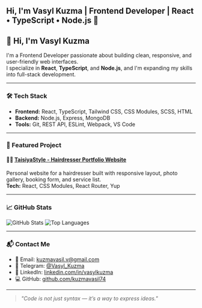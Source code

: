 
## Hi, I'm Vasyl Kuzma | Frontend Developer | React • TypeScript • Node.js 👋

## 👋 Hi, I'm Vasyl Kuzma

I'm a Frontend Developer passionate about building clean, responsive, and user-friendly web interfaces.  
I specialize in **React**, **TypeScript**, and **Node.js**, and I'm expanding my skills into full-stack development.

---

### 🛠 Tech Stack

- **Frontend:** React, TypeScript, Tailwind CSS, CSS Modules, SCSS, HTML
- **Backend:** Node.js, Express, MongoDB
- **Tools:** Git, REST API, ESLint, Webpack, VS Code

---

### 🚀 Featured Project

#### 💇‍♀️ [TaisiyaStyle - Hairdresser Portfolio Website](https://taisiyastyle.vercel.app/)
Personal website for a hairdresser built with responsive layout, photo gallery, booking form, and service list.  
**Tech:** React, CSS Modules, React Router, Yup

---

### 📈 GitHub Stats

![GitHub Stats](https://github-readme-stats.vercel.app/api?username=kuzmavasil74&show_icons=true&theme=tokyonight)
![Top Languages](https://github-readme-stats.vercel.app/api/top-langs/?username=kuzmavasil74&layout=compact&theme=tokyonight)

---

### 📬 Contact Me

- 📧 Email: [kuzmavasil.v@gmail.com](mailto:kuzmavasil.v@gmail.com)  
- 💬 Telegram: [@Vasyl_Kuzma](https://t.me/Vasyl_Kuzma)  
- 💼 LinkedIn: [linkedin.com/in/vasylkuzma](https://www.linkedin.com/in/vasylkuzma/)  
- 💻 GitHub: [github.com/kuzmavasil74](https://github.com/kuzmavasil74)

---

> _"Code is not just syntax — it’s a way to express ideas."_  
